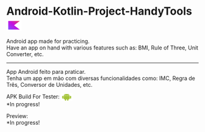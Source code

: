 # Android-Kotlin-Project-HandyTools <img align="center" alt="mateusayres-Kotlin" height="30" width="40" src="https://raw.githubusercontent.com/devicons/devicon/master/icons/kotlin/kotlin-original.svg">

Android app made for practicing. <br>
Have an app on hand with various features such as: BMI, Rule of Three, Unit Converter, etc.

**********************************************

App Android feito para praticar. <br>
Tenha um app em mão com diversas funcionalidades como: IMC, Regra de Três, Conversor de Unidades, etc.

APK Build For Tester: <img align="center" alt="mateusayres-Android" height="20" width="30" src="https://raw.githubusercontent.com/devicons/devicon/master/icons/android/android-original.svg">
<br>
*In progress! <!-- <a href="https://github.com/mateusayres/android-kotlin-project-for-study/raw/main/ProjectForStudy%20v1.1.0.0.apk">ProjectForStudy v1.1.0.0.apk</a> -->

Preview: <br>
*In progress! 
<!-- <p align="center">
  <img src="https://github.com/mateusayres/android-kotlin-project-for-study/assets/168099824/ad12db1d-3b8a-42ee-b71d-6cd2f85219cb" width="270" height="600">
  <img src="https://github.com/mateusayres/android-kotlin-project-for-study/assets/168099824/5798a797-90a4-4cc6-812a-fa396f1e5e04" width="270" height="600">
  <img src="https://github.com/user-attachments/assets/959e4223-80c4-4228-b4ff-25bda4063b04" width="270" height="600">
</p> -->
